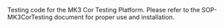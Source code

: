 Testing code for the MK3 Cor Testing Platform. Please refer to the SOP-MK3CorTesting document for proper use and installation. 
